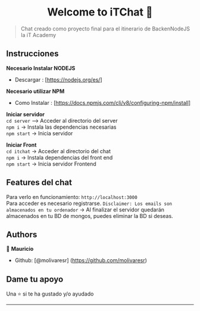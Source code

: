 <h1 align="center">Welcome to iTChat 👋</h1>

> Chat creado como proyecto final para el itinerario de BackenNodeJS la iT Academy
> 
## Instrucciones
**Necesario Instalar NODEJS**  
- Descargar : [https://nodejs.org/es/]

**Necesario utilizar NPM**  
- Como Instalar : [https://docs.npmjs.com/cli/v8/configuring-npm/install]

**Iniciar servidor**  
``cd server`` --> Acceder al directorio del server  
``npm i`` -> Instala las dependencias necesarias  
``npm start`` -> Inicia servidor

**Iniciar Front**  
``cd itchat`` -> Acceder al directorio del chat  
``npm i`` -> Instala dependencias del front end  
``npm start`` -> Inicia servidor Frontend

## Features del chat 
Para verlo en funcionamiento: 
``http://localhost:3000``  
Para acceder es necesario registrarse.
``Disclaimer: Los emails son almacenados en tu ordenador`` -> Al finalizar el servidor quedarán almacenados en tu BD de mongos, puedes eliminar la BD si deseas.


## Authors

👤 **Mauricio**

- Github: [@molivaresr] (https://github.com/molivaresr)

## Dame tu apoyo

Una ⭐️ si te ha gustado y/o ayudado

---

